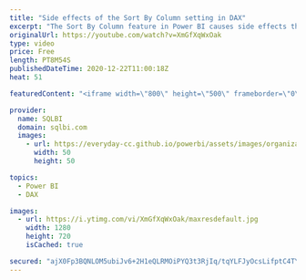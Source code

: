 ```yaml
---
title: "Side effects of the Sort By Column setting in DAX"
excerpt: "The Sort By Column feature in Power BI causes side effects that are important to know when writing a DAX formula. Learn how to write correct DAX code to avoid getting incorrect results. Article and download: https://sql.bi/70167?aff=yt  How to learn DAX: https://www.sqlbi.com/guides/dax/?aff=yt The definitive"
originalUrl: https://youtube.com/watch?v=XmGfXqWxOak
type: video
price: Free
length: PT8M54S
publishedDateTime: 2020-12-22T11:00:18Z
heat: 51

featuredContent: "<iframe width=\"800\" height=\"500\" frameborder=\"0\" src=\"https://www.youtube.com/embed/XmGfXqWxOak\" allow=\"accelerometer; autoplay; encrypted-media; gyroscope; picture-in-picture\" allowfullscreen></iframe>"

provider:
  name: SQLBI
  domain: sqlbi.com
  images:
    - url: https://everyday-cc.github.io/powerbi/assets/images/organizations/sqlbi.com-50x50.jpg
      width: 50
      height: 50

topics:
  - Power BI
  - DAX

images:
  - url: https://i.ytimg.com/vi/XmGfXqWxOak/maxresdefault.jpg
    width: 1280
    height: 720
    isCached: true

secured: "ajX0Fp3BQNLOM5ubiJv6+2H1eQLRMOiPYQ3t3RjIq/tqYLFJyOcsLifptC4TYTh6LWGTyRgpVSwFH6x3qZSvUJhdVQckWL8TcBVoMefJXeqNCJyUkkCchCAJnJMMqcE83C9MQdNATaDmOa6QE/W711zNNUmdh9eKw+U+a95lgIFgQgDQz9/BzbBmQZoWCQbr2ZFxx+zdGTkGSUgWJDE128yxbpR9zbmQPC1/OxOFxpdAOA2cNIFXi0E2CxwjOUsa66wnoH22PCNiBKWKw+1Xfw5ijCObcFP8GmNj40aVp4vU+Okk8hOJ0NmIdl5nUt6jwX1VeRbnlecKiU2FwtPb2gHXmyf9yDr3z+jc9HUdnEwzRDUNv8z41dMMqv0CgdOWIT/vmVffdjU7k7d1vyHETf7qutDNLxhv4LWiFKzNhHY=;0ACWCK5Vaw7pOrlGiBOzvA=="
---
```


